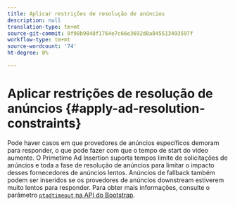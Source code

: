 ```yaml
---
title: Aplicar restrições de resolução de anúncios
description: null
translation-type: tm+mt
source-git-commit: 0f98b9848f1764e7c66e3692d8a845513493597f
workflow-type: tm+mt
source-wordcount: '74'
ht-degree: 0%

---
```



# Aplicar restrições de resolução de anúncios {#apply-ad-resolution-constraints}

Pode haver casos em que provedores de anúncios específicos demoram para responder, o que pode fazer com que o tempo de start do vídeo aumente. O Primetime Ad Insertion suporta tempos limite de solicitações de anúncios e toda a fase de resolução de anúncios para limitar o impacto desses fornecedores de anúncios lentos.  Anúncios de fallback também podem ser inseridos se os provedores de anúncios downstream estiverem muito lentos para responder.  Para obter mais informações, consulte o parâmetro [`ptadtimeout` na API do Bootstrap](/help/primetime-ad-insertion/technical-reference/bootstrap-api.md).
